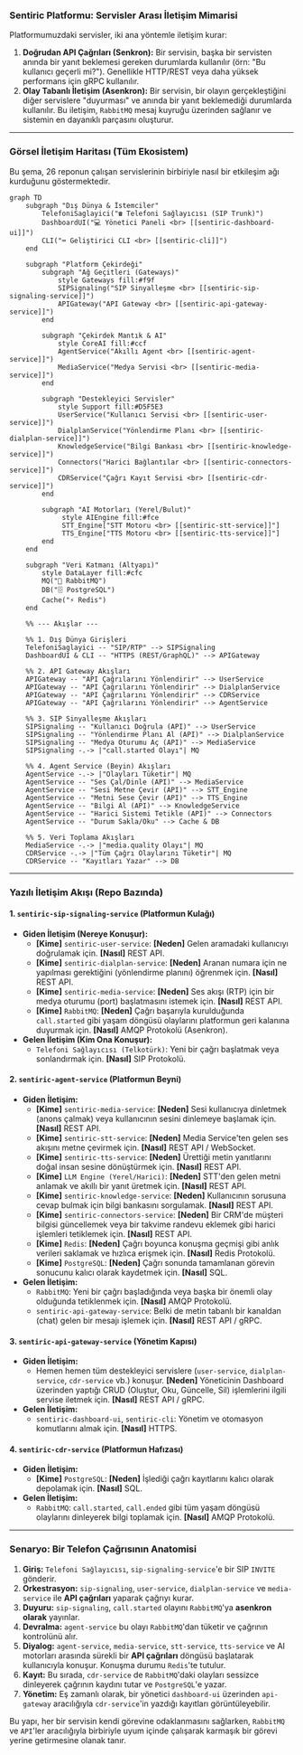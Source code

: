 ### **Sentiric Platformu: Servisler Arası İletişim Mimarisi**

Platformumuzdaki servisler, iki ana yöntemle iletişim kurar:

1.  **Doğrudan API Çağrıları (Senkron):** Bir servisin, başka bir servisten anında bir yanıt beklemesi gereken durumlarda kullanılır (örn: "Bu kullanıcı geçerli mi?"). Genellikle HTTP/REST veya daha yüksek performans için gRPC kullanılır.
2.  **Olay Tabanlı İletişim (Asenkron):** Bir servisin, bir olayın gerçekleştiğini diğer servislere "duyurması" ve anında bir yanıt beklemediği durumlarda kullanılır. Bu iletişim, `RabbitMQ` mesaj kuyruğu üzerinden sağlanır ve sistemin en dayanıklı parçasını oluşturur.

---

### **Görsel İletişim Haritası (Tüm Ekosistem)**

Bu şema, 26 reponun çalışan servislerinin birbiriyle nasıl bir etkileşim ağı kurduğunu göstermektedir.

```mermaid
graph TD
    subgraph "Dış Dünya & İstemciler"
        TelefoniSaglayici("☎️ Telefoni Sağlayıcısı (SIP Trunk)")
        DashboardUI("💻 Yönetici Paneli <br> [[sentiric-dashboard-ui]]")
        CLI("⌨️ Geliştirici CLI <br> [[sentiric-cli]]")
    end

    subgraph "Platform Çekirdeği"
        subgraph "Ağ Geçitleri (Gateways)"
            style Gateways fill:#f9f
            SIPSignaling("SIP Sinyalleşme <br> [[sentiric-sip-signaling-service]]")
            APIGateway("API Gateway <br> [[sentiric-api-gateway-service]]")
        end

        subgraph "Çekirdek Mantık & AI"
            style CoreAI fill:#ccf
            AgentService("Akıllı Agent <br> [[sentiric-agent-service]]")
            MediaService("Medya Servisi <br> [[sentiric-media-service]]")
        end

        subgraph "Destekleyici Servisler"
            style Support fill:#D5F5E3
            UserService("Kullanıcı Servisi <br> [[sentiric-user-service]]")
            DialplanService("Yönlendirme Planı <br> [[sentiric-dialplan-service]]")
            KnowledgeService("Bilgi Bankası <br> [[sentiric-knowledge-service]]")
            Connectors("Harici Bağlantılar <br> [[sentiric-connectors-service]]")
            CDRService("Çağrı Kayıt Servisi <br> [[sentiric-cdr-service]]")
        end
        
        subgraph "AI Motorları (Yerel/Bulut)"
             style AIEngine fill:#fce
             STT_Engine["STT Motoru <br> [[sentiric-stt-service]]"]
             TTS_Engine["TTS Motoru <br> [[sentiric-tts-service]]"]
        end
    end

    subgraph "Veri Katmanı (Altyapı)"
        style DataLayer fill:#cfc
        MQ("🐇 RabbitMQ")
        DB("🗄️ PostgreSQL")
        Cache("⚡ Redis")
    end

    %% --- Akışlar ---

    %% 1. Dış Dünya Girişleri
    TelefoniSaglayici -- "SIP/RTP" --> SIPSignaling
    DashboardUI & CLI -- "HTTPS (REST/GraphQL)" --> APIGateway

    %% 2. API Gateway Akışları
    APIGateway -- "API Çağrılarını Yönlendirir" --> UserService
    APIGateway -- "API Çağrılarını Yönlendirir" --> DialplanService
    APIGateway -- "API Çağrılarını Yönlendirir" --> CDRService
    APIGateway -- "API Çağrılarını Yönlendirir" --> AgentService

    %% 3. SIP Sinyalleşme Akışları
    SIPSignaling -- "Kullanıcı Doğrula (API)" --> UserService
    SIPSignaling -- "Yönlendirme Planı Al (API)" --> DialplanService
    SIPSignaling -- "Medya Oturumu Aç (API)" --> MediaService
    SIPSignaling -.-> |"call.started Olayı"| MQ

    %% 4. Agent Service (Beyin) Akışları
    AgentService -.-> |"Olayları Tüketir"| MQ
    AgentService -- "Ses Çal/Dinle (API)" --> MediaService
    AgentService -- "Sesi Metne Çevir (API)" --> STT_Engine
    AgentService -- "Metni Sese Çevir (API)" --> TTS_Engine
    AgentService -- "Bilgi Al (API)" --> KnowledgeService
    AgentService -- "Harici Sistemi Tetikle (API)" --> Connectors
    AgentService -- "Durum Sakla/Oku" --> Cache & DB

    %% 5. Veri Toplama Akışları
    MediaService -.-> |"media.quality Olayı"| MQ
    CDRService -.-> |"Tüm Çağrı Olaylarını Tüketir"| MQ
    CDRService -- "Kayıtları Yazar" --> DB
```

---

### **Yazılı İletişim Akışı (Repo Bazında)**

#### 1. `sentiric-sip-signaling-service` (Platformun Kulağı)
*   **Giden İletişim (Nereye Konuşur):**
    *   **[Kime]** `sentiric-user-service`: **[Neden]** Gelen aramadaki kullanıcıyı doğrulamak için. **[Nasıl]** REST API.
    *   **[Kime]** `sentiric-dialplan-service`: **[Neden]** Aranan numara için ne yapılması gerektiğini (yönlendirme planını) öğrenmek için. **[Nasıl]** REST API.
    *   **[Kime]** `sentiric-media-service`: **[Neden]** Ses akışı (RTP) için bir medya oturumu (port) başlatmasını istemek için. **[Nasıl]** REST API.
    *   **[Kime]** `RabbitMQ`: **[Neden]** Çağrı başarıyla kurulduğunda `call.started` gibi yaşam döngüsü olaylarını platformun geri kalanına duyurmak için. **[Nasıl]** AMQP Protokolü (Asenkron).
*   **Gelen İletişim (Kim Ona Konuşur):**
    *   `Telefoni Sağlayıcısı (Telkotürk)`: Yeni bir çağrı başlatmak veya sonlandırmak için. **[Nasıl]** SIP Protokolü.

#### 2. `sentiric-agent-service` (Platformun Beyni)
*   **Giden İletişim:**
    *   **[Kime]** `sentiric-media-service`: **[Neden]** Sesi kullanıcıya dinletmek (anons çalmak) veya kullanıcının sesini dinlemeye başlamak için. **[Nasıl]** REST API.
    *   **[Kime]** `sentiric-stt-service`: **[Neden]** Media Service'ten gelen ses akışını metne çevirmek için. **[Nasıl]** REST API / WebSocket.
    *   **[Kime]** `sentiric-tts-service`: **[Neden]** Ürettiği metin yanıtlarını doğal insan sesine dönüştürmek için. **[Nasıl]** REST API.
    *   **[Kime]** `LLM Engine (Yerel/Harici)`: **[Neden]** STT'den gelen metni anlamak ve akıllı bir yanıt üretmek için. **[Nasıl]** REST API.
    *   **[Kime]** `sentiric-knowledge-service`: **[Neden]** Kullanıcının sorusuna cevap bulmak için bilgi bankasını sorgulamak. **[Nasıl]** REST API.
    *   **[Kime]** `sentiric-connectors-service`: **[Neden]** Bir CRM'de müşteri bilgisi güncellemek veya bir takvime randevu eklemek gibi harici işlemleri tetiklemek için. **[Nasıl]** REST API.
    *   **[Kime]** `Redis`: **[Neden]** Çağrı boyunca konuşma geçmişi gibi anlık verileri saklamak ve hızlıca erişmek için. **[Nasıl]** Redis Protokolü.
    *   **[Kime]** `PostgreSQL`: **[Neden]** Çağrı sonunda tamamlanan görevin sonucunu kalıcı olarak kaydetmek için. **[Nasıl]** SQL.
*   **Gelen İletişim:**
    *   `RabbitMQ`: Yeni bir çağrı başladığında veya başka bir önemli olay olduğunda tetiklenmek için. **[Nasıl]** AMQP Protokolü.
    *   `sentiric-api-gateway-service`: Belki de metin tabanlı bir kanaldan (chat) gelen bir mesajı işlemek için. **[Nasıl]** REST API / gRPC.

#### 3. `sentiric-api-gateway-service` (Yönetim Kapısı)
*   **Giden İletişim:**
    *   Hemen hemen tüm destekleyici servislere (`user-service`, `dialplan-service`, `cdr-service` vb.) konuşur. **[Neden]** Yöneticinin Dashboard üzerinden yaptığı CRUD (Oluştur, Oku, Güncelle, Sil) işlemlerini ilgili servise iletmek için. **[Nasıl]** REST API / gRPC.
*   **Gelen İletişim:**
    *   `sentiric-dashboard-ui`, `sentiric-cli`: Yönetim ve otomasyon komutlarını almak için. **[Nasıl]** HTTPS.

#### 4. `sentiric-cdr-service` (Platformun Hafızası)
*   **Giden İletişim:**
    *   **[Kime]** `PostgreSQL`: **[Neden]** İşlediği çağrı kayıtlarını kalıcı olarak depolamak için. **[Nasıl]** SQL.
*   **Gelen İletişim:**
    *   `RabbitMQ`: `call.started`, `call.ended` gibi tüm yaşam döngüsü olaylarını dinleyerek bilgi toplamak için. **[Nasıl]** AMQP Protokolü.

---

### **Senaryo: Bir Telefon Çağrısının Anatomisi**

1.  **Giriş:** `Telefoni Sağlayıcısı`, `sip-signaling-service`'e bir SIP `INVITE` gönderir.
2.  **Orkestrasyon:** `sip-signaling`, `user-service`, `dialplan-service` ve `media-service` ile **API çağrıları** yaparak çağrıyı kurar.
3.  **Duyuru:** `sip-signaling`, `call.started` olayını `RabbitMQ`'ya **asenkron olarak** yayınlar.
4.  **Devralma:** `agent-service` bu olayı `RabbitMQ`'dan tüketir ve çağrının kontrolünü alır.
5.  **Diyalog:** `agent-service`, `media-service`, `stt-service`, `tts-service` ve AI motorları arasında sürekli bir **API çağrıları** döngüsü başlatarak kullanıcıyla konuşur. Konuşma durumu `Redis`'te tutulur.
6.  **Kayıt:** Bu sırada, `cdr-service` de `RabbitMQ`'daki olayları sessizce dinleyerek çağrının kaydını tutar ve `PostgreSQL`'e yazar.
7.  **Yönetim:** Eş zamanlı olarak, bir yönetici `dashboard-ui` üzerinden `api-gateway` aracılığıyla `cdr-service`'in yazdığı kayıtları görüntüleyebilir.

Bu yapı, her bir servisin kendi görevine odaklanmasını sağlarken, `RabbitMQ` ve `API`'ler aracılığıyla birbiriyle uyum içinde çalışarak karmaşık bir görevi yerine getirmesine olanak tanır.
